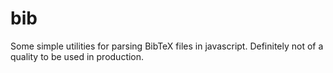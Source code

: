 # bib

Some simple utilities for parsing BibTeX files in javascript. Definitely not of a quality to be used in production.
